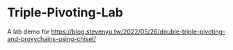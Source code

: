 # Triple-Pivoting-Lab
A lab demo for https://blog.stevenyu.tw/2022/05/26/double-triple-pivoting-and-proxychains-using-chisel/
